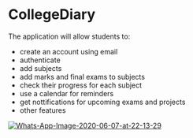 # CollegeDiary
The application will allow students to:
  - create an account using email
  - authenticate 
  - add subjects
  - add marks and final exams to subjects
  - check their progress for each subject
  - use a calendar for reminders
  - get nottifications for upcoming exams and projects
  - other features
  
<a href="https://ibb.co/y5Ff7CH"><img src="https://i.ibb.co/VDYj5Gf/Whats-App-Image-2020-06-07-at-22-13-29.jpg" alt="Whats-App-Image-2020-06-07-at-22-13-29" border="0"></a>
  
  
  
